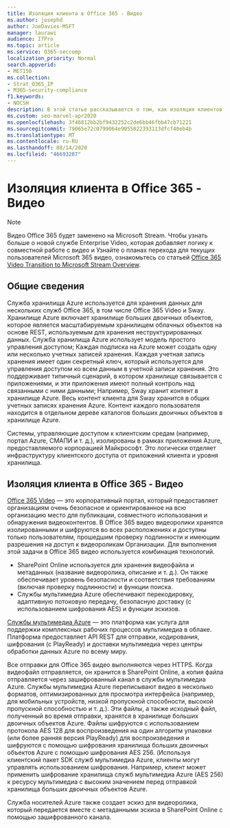 ```yaml
---
title: Изоляция клиента в Office 365 - Видео
ms.author: josephd
author: JoeDavies-MSFT
manager: laurawi
audience: ITPro
ms.topic: article
ms.service: O365-seccomp
localization_priority: Normal
search.appverid:
- MET150
ms.collection:
- Strat_O365_IP
- M365-security-compliance
f1.keywords:
- NOCSH
description: В этой статье рассказывается о том, как изоляция клиентов хранит сохраненные видеозаписи каждого клиента отдельно в Office 365 Video.
ms.custom: seo-marvel-apr2020
ms.openlocfilehash: 3f46812bb2bf9432252c2de6bb46fbb47cb71221
ms.sourcegitcommit: 79065e72c0799064e9055022393113dfcf40eb4b
ms.translationtype: MT
ms.contentlocale: ru-RU
ms.lasthandoff: 08/14/2020
ms.locfileid: "46693287"
---
```

# <a name="tenant-isolation-in-office-365-video"></a>Изоляция клиента в Office 365 - Видео

> [!NOTE]
> Видео Office 365 будет заменено на Microsoft Stream. Чтобы узнать больше о новой службе Enterprise Video, которая добавляет логику к совместной работе с видео и Узнайте о планах перехода для текущих пользователей Microsoft 365 видео, ознакомьтесь со статьей [Office 365 Video Transition to Microsoft Stream Overview](https://docs.microsoft.com/stream/migrate-from-office-365).

## <a name="introduction"></a>Общие сведения

Служба хранилища Azure используется для хранения данных для нескольких служб Office 365, в том числе Office 365 Video и Sway. Хранилище Azure включает хранилище больших двоичных объектов, которое является масштабируемым хранилищем облачных объектов на основе REST, используемым для хранения неструктурированных данных. Служба хранилища Azure использует модель простого управления доступом; Каждая подписка на Azure может создать одну или несколько учетных записей хранения. Каждая учетная запись хранения имеет один секретный ключ, который используется для управления доступом ко всем данным в учетной записи хранения. Это поддерживает типичный сценарий, в котором хранилище связывается с приложениями, и эти приложения имеют полный контроль над связанными с ними данными; Например, Sway хранит контент в хранилище Azure. Весь контент клиента для Sway хранится в общих учетных записях хранения Azure. Контент каждого пользователя находится в отдельном дереве каталогов больших двоичных объектов в хранилище Azure.

Системы, управляющие доступом к клиентским средам (например, портал Azure, СМАПИ и т. д.), изолированы в рамках приложения Azure, предоставляемого корпорацией Майкрософт. Это логически отделяет инфраструктуру клиентского доступа от приложений клиента и уровня хранилища.

## <a name="tenant-isolation-in-office-365-video"></a>Изоляция клиента в Office 365 - Видео

[Office 365 Video](https://support.office.com/article/Meet-Office-365-Video-ca1cc1a9-a615-46e1-b6a3-40dbd99939a6) — это корпоративный портал, который предоставляет организациям очень безопасное и ориентированное на всю организацию место для публикации, совместного использования и обнаружения видеоконтентов. В Office 365 видео видеоролики хранятся изолированными и шифруются во всех расположениях и доступны только пользователям, прошедшим проверку подлинности и имеющим разрешения на доступ к видеороликам Организации. Для выполнения этой задачи в Office 365 видео используется комбинация технологий.

- SharePoint Online используется для хранения видеофайла и метаданных (название видеоролика, описание и т. д.). Он также обеспечивает уровень безопасности и соответствия требованиям (включая проверку подлинности) и функции поиска.
- Службы мультимедиа Azure обеспечивают перекодировку, адаптивную потоковую передачу, безопасную доставку (с использованием шифрования AES) и функции эскизов.

[Службы мультимедиа Azure](https://azure.microsoft.com/services/media-services/) — это платформа как услуга для поддержки комплексных рабочих процессов мультимедиа в облаке. Платформа предоставляет API REST для отправки, кодирования, шифрования (с PlayReady) и доставки мультимедиа через центры обработки данных Azure по всему миру.

Все отправки для Office 365 видео выполняются через HTTPS. Когда видеофайл отправляется, он хранится в SharePoint Online, а копия файла отправляется через зашифрованный канал в службы мультимедиа Azure. Службы мультимедиа Azure переписывают видео в несколько форматов, оптимизированных для просмотра интерфейса (например, для мобильных устройств, низкой пропускной способности, высокой пропускной способностью и т. д.). Эти файлы, а также исходный файл, полученный во время отправки, хранятся в хранилище больших двоичных объектов Azure. Файлы шифруются с использованием протокола AES 128 для воспроизведения на один алгоритм упаковки (или более ранняя версия PlayReady) для воспроизведения и шифруются с помощью шифрования хранилища больших двоичных объектов Azure с помощью шифрования AES 256. (Используя клиентский пакет SDK служб мультимедиа Azure, клиенты могут управлять использованием шифрования. Например, клиент может применить шифрование хранилища служб мультимедиа Azure (AES 256) к ресурсу мультимедиа с высоким значением перед отправкой хранилища больших двоичных объектов Azure.

Служба носителей Azure также создает эскиз для видеоролика, который передается вместе с метаданными эскиза в SharePoint Online с помощью зашифрованного канала.
